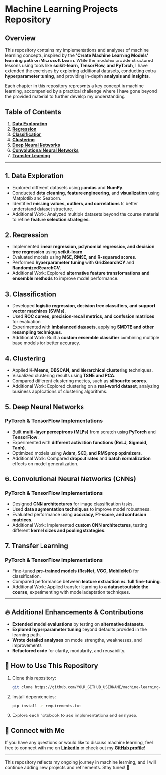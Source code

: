 # Machine Learning Projects Repository

## Overview

This repository contains my implementations and analyses of machine learning concepts, inspired by the **'Create Machine Learning Models' learning path on Microsoft Learn**. While the modules provide structured lessons using tools like **scikit-learn, TensorFlow, and PyTorch**, I have extended the exercises by exploring additional datasets, conducting extra **hyperparameter tuning**, and providing in-depth **analysis and insights**.

Each chapter in this repository represents a key concept in machine learning, accompanied by a practical challenge where I have gone beyond the provided material to further develop my understanding.

## Table of Contents

1. **[Data Exploration](#data-exploration)**
2. **[Regression](#regression)**
3. **[Classification](#classification)**
4. **[Clustering](#clustering)**
5. **[Deep Neural Networks](#deep-neural-networks)**
6. **[Convolutional Neural Networks](#convolutional-neural-networks)**
7. **[Transfer Learning](#transfer-learning)**

---

## 1. Data Exploration

- Explored different datasets using **pandas** and **NumPy**.
- Conducted **data cleaning**, **feature engineering**, and **visualization** using Matplotlib and Seaborn.
- Identified **missing values, outliers, and correlations** to better understand dataset structure.
- Additional Work: Analyzed multiple datasets beyond the course material to refine **feature selection strategies**.

## 2. Regression

- Implemented **linear regression, polynomial regression, and decision tree regression** using **scikit-learn**.
- Evaluated models using **MSE, RMSE, and R-squared scores**.
- Performed **hyperparameter tuning** with **GridSearchCV** and **RandomizedSearchCV**.
- Additional Work: Explored **alternative feature transformations and ensemble methods** to improve model performance.

## 3. Classification

- Developed **logistic regression, decision tree classifiers, and support vector machines (SVMs)**.
- Used **ROC curves, precision-recall metrics, and confusion matrices** for evaluation.
- Experimented with **imbalanced datasets**, applying **SMOTE and other resampling techniques**.
- Additional Work: Built a **custom ensemble classifier** combining multiple base models for better accuracy.

## 4. Clustering

- Applied **K-Means, DBSCAN, and hierarchical clustering** techniques.
- Visualized clustering results using **TSNE and PCA**.
- Compared different clustering metrics, such as **silhouette scores**.
- Additional Work: Explored clustering on a **real-world dataset**, analyzing business applications of clustering algorithms.

## 5. Deep Neural Networks

### PyTorch & TensorFlow Implementations

- Built **multi-layer perceptrons (MLPs)** from scratch using **PyTorch** and **TensorFlow**.
- Experimented with **different activation functions (ReLU, Sigmoid, Tanh)**.
- Optimized models using **Adam, SGD, and RMSprop optimizers**.
- Additional Work: Compared **dropout rates** and **batch normalization** effects on model generalization.

## 6. Convolutional Neural Networks (CNNs)

### PyTorch & TensorFlow Implementations

- Designed **CNN architectures** for image classification tasks.
- Used **data augmentation techniques** to improve model robustness.
- Evaluated performance using **accuracy, F1-score, and confusion matrices**.
- Additional Work: Implemented **custom CNN architectures**, testing different **kernel sizes and pooling strategies**.

## 7. Transfer Learning

### PyTorch & TensorFlow Implementations

- Fine-tuned **pre-trained models (ResNet, VGG, MobileNet)** for classification.
- Compared performance between **feature extraction vs. full fine-tuning**.
- Additional Work: Applied transfer learning to **a dataset outside the course**, experimenting with model adaptation techniques.

---

## 🔥 Additional Enhancements & Contributions

- **Extended model evaluations** by testing on **alternative datasets**.
- **Explored hyperparameter tuning** beyond defaults provided in the learning path.
- **Wrote detailed analyses** on model strengths, weaknesses, and improvements.
- **Refactored code** for clarity, modularity, and reusability.

## 🚀 How to Use This Repository

1. Clone this repository:
   ```bash
   git clone https://github.com/YOUR_GITHUB_USERNAME/machine-learning-projects.git
   ```
2. Install dependencies:
   ```bash
   pip install -r requirements.txt
   ```
3. Explore each notebook to see implementations and analyses.

## 🔗 Connect with Me

If you have any questions or would like to discuss machine learning, feel free to connect with me on **[LinkedIn](YOUR_LINKEDIN_PROFILE)** or check out my **[GitHub profile](YOUR_GITHUB_PROFILE)**!

---

This repository reflects my ongoing journey in machine learning, and I will continue adding new projects and refinements. Stay tuned! 🚀


